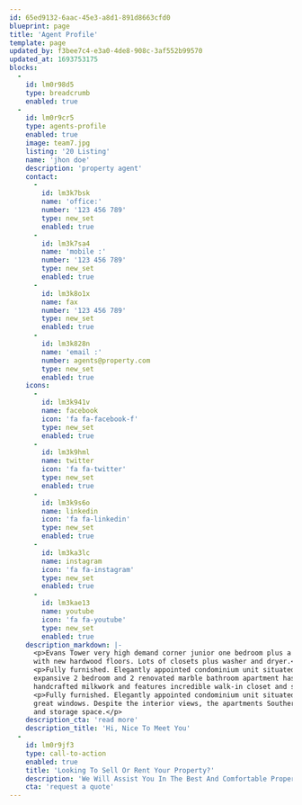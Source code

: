 ```yaml
---
id: 65ed9132-6aac-45e3-a8d1-891d8663cfd0
blueprint: page
title: 'Agent Profile'
template: page
updated_by: f3bee7c4-e3a0-4de8-908c-3af552b99570
updated_at: 1693753175
blocks:
  -
    id: lm0r98d5
    type: breadcrumb
    enabled: true
  -
    id: lm0r9cr5
    type: agents-profile
    enabled: true
    image: team7.jpg
    listing: '20 Listing'
    name: 'jhon doe'
    description: 'property agent'
    contact:
      -
        id: lm3k7bsk
        name: 'office:'
        number: '123 456 789'
        type: new_set
        enabled: true
      -
        id: lm3k7sa4
        name: 'mobile :'
        number: '123 456 789'
        type: new_set
        enabled: true
      -
        id: lm3k8o1x
        name: fax
        number: '123 456 789'
        type: new_set
        enabled: true
      -
        id: lm3k828n
        name: 'email :'
        number: agents@property.com
        type: new_set
        enabled: true
    icons:
      -
        id: lm3k941v
        name: facebook
        icon: 'fa fa-facebook-f'
        type: new_set
        enabled: true
      -
        id: lm3k9hml
        name: twitter
        icon: 'fa fa-twitter'
        type: new_set
        enabled: true
      -
        id: lm3k9s6o
        name: linkedin
        icon: 'fa fa-linkedin'
        type: new_set
        enabled: true
      -
        id: lm3ka3lc
        name: instagram
        icon: 'fa fa-instagram'
        type: new_set
        enabled: true
      -
        id: lm3kae13
        name: youtube
        icon: 'fa fa-youtube'
        type: new_set
        enabled: true
    description_markdown: |-
      <p>Evans Tower very high demand corner junior one bedroom plus a larggr balcony boasting full open NYC views. You need to see the views to believe them. Mint condition
      with new hardwood floors. Lots of closets plus washer and dryer.</p>
      <p>Fully furnished. Elegantly appointed condominium unit situated on premier location.PS6. The wide entry hall leads to a large living room with dining area. This
      expansive 2 bedroom and 2 renovated marble bathroom apartment has great windows.Despite the interior views, the apartments Southern and Eastern exposures allow for lovely natural light to fill every room. The master suite is surrounded by
      handcrafted milkwork and features incredible walk-in closet and storage space.</p> 
      <p>Fully furnished. Elegantly appointed condominium unit situated on premier location. PS6. The wide entry hall leads to a large living room with dining area. This expansive 2 bedroom and 2 renovated marble bathroom apartment has
      great windows. Despite the interior views, the apartments Southern and Eastern exposures allow for lovely natural light to fill every room. The master suite is surrounded by handcrafted milkwork and features incredible walk-in closet
      and storage space.</p>
    description_cta: 'read more'
    description_title: 'Hi, Nice To Meet You'
  -
    id: lm0r9jf3
    type: call-to-action
    enabled: true
    title: 'Looking To Sell Or Rent Your Property?'
    description: 'We Will Assist You In The Best And Comfortable Property Services For You'
    cta: 'request a quote'
---
```


